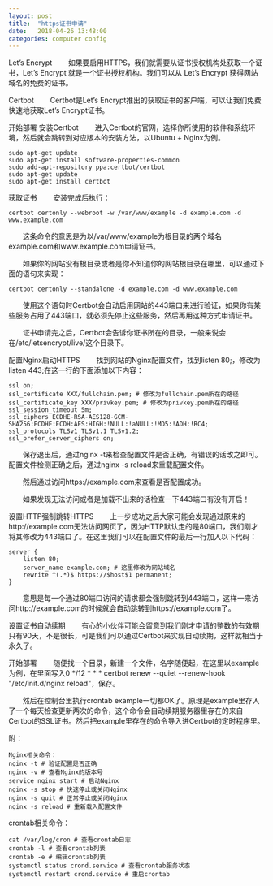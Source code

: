 ```yaml
---
layout: post
title:  "https证书申请"
date:   2018-04-26 13:48:00
categories: computer config
---
```


Let’s Encrypt
  如果要启用HTTPS，我们就需要从证书授权机构处获取一个证书，Let’s Encrypt 就是一个证书授权机构。我们可以从 Let’s Encrypt 获得网站域名的免费的证书。

Certbot
  Certbot是Let’s Encrypt推出的获取证书的客户端，可以让我们免费快速地获取Let’s Encrypt证书。

开始部署
安装Certbot
  进入Certbot的官网，选择你所使用的软件和系统环境，然后就会跳转到对应版本的安装方法，以Ubuntu + Nginx为例。
```
sudo apt-get update
sudo apt-get install software-properties-common
sudo add-apt-repository ppa:certbot/certbot
sudo apt-get update
sudo apt-get install certbot 
```
获取证书
  安装完成后执行：
```
certbot certonly --webroot -w /var/www/example -d example.com -d www.example.com
```
  这条命令的意思是为以/var/www/example为根目录的两个域名example.com和www.example.com申请证书。

  如果你的网站没有根目录或者是你不知道你的网站根目录在哪里，可以通过下面的语句来实现：
```
certbot certonly --standalone -d example.com -d www.example.com
```
  使用这个语句时Certbot会自动启用网站的443端口来进行验证，如果你有某些服务占用了443端口，就必须先停止这些服务，然后再用这种方式申请证书。

  证书申请完之后，Certbot会告诉你证书所在的目录，一般来说会在/etc/letsencrypt/live/这个目录下。

配置Nginx启动HTTPS
  找到网站的Nginx配置文件，找到listen 80;，修改为listen 443;在这一行的下面添加以下内容：
```
ssl on;
ssl_certificate XXX/fullchain.pem; # 修改为fullchain.pem所在的路径
ssl_certificate_key XXX/privkey.pem; # 修改为privkey.pem所在的路径
ssl_session_timeout 5m;
ssl_ciphers ECDHE-RSA-AES128-GCM-SHA256:ECDHE:ECDH:AES:HIGH:!NULL:!aNULL:!MD5:!ADH:!RC4;
ssl_protocols TLSv1 TLSv1.1 TLSv1.2;
ssl_prefer_server_ciphers on;
```
  保存退出后，通过nginx -t来检查配置文件是否正确，有错误的话改之即可。配置文件检测正确之后，通过nginx -s reload来重载配置文件。

  然后通过访问https://example.com来查看是否配置成功。

  如果发现无法访问或者是加载不出来的话检查一下443端口有没有开启！

设置HTTP强制跳转HTTPS
  上一步成功之后大家可能会发现通过原来的http://example.com无法访问网页了，因为HTTP默认走的是80端口，我们刚才将其修改为443端口了。在这里我们可以在配置文件的最后一行加入以下代码：
```
server {
    listen 80;
    server_name example.com; # 这里修改为网站域名
    rewrite ^(.*)$ https://$host$1 permanent;
}
```
  意思是每一个通过80端口访问的请求都会强制跳转到443端口，这样一来访问http://example.com的时候就会自动跳转到https://example.com了。

设置证书自动续期
  有心的小伙伴可能会留意到我们刚才申请的整数的有效期只有90天，不是很长，可是我们可以通过Certbot来实现自动续期，这样就相当于永久了。

开始部署
  随便找一个目录，新建一个文件，名字随便起，在这里以example为例，在里面写入0 */12 * * * certbot renew --quiet --renew-hook "/etc/init.d/nginx reload"，保存。

  然后在控制台里执行crontab example一切都OK了。原理是example里存入了一个每天检查更新两次的命令，这个命令会自动续期服务器里存在的来自Certbot的SSL证书。然后把example里存在的命令导入进Certbot的定时程序里。

附：
```
Nginx相关命令：
nginx -t # 验证配置是否正确
nginx -v # 查看Nginx的版本号
service nginx start # 启动Nginx
nginx -s stop # 快速停止或关闭Nginx
nginx -s quit # 正常停止或关闭Nginx
nginx -s reload # 重新载入配置文件
```
crontab相关命令：
```
cat /var/log/cron # 查看crontab日志
crontab -l # 查看crontab列表
crontab -e # 编辑crontab列表
systemctl status crond.service # 查看crontab服务状态
systemctl restart crond.service # 重启crontab
```
